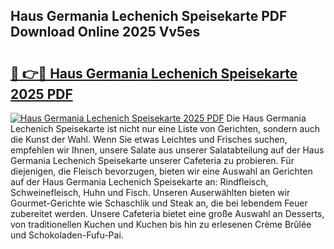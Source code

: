 ## Haus Germania Lechenich Speisekarte PDF Download Online 2025 Vv5es

# <h2><a href="http://gcb99r.nevu.top/?p=Haus+Germania+Lechenich+Speisekarte">🔗 👉🔴 Haus Germania Lechenich Speisekarte 2025 PDF</a></h2>

[![Haus Germania Lechenich Speisekarte 2025 PDF](https://i.imgur.com/dBaPXMq.png)](http://gcb99r.nevu.top/?p=Haus+Germania+Lechenich+Speisekarte)
Die Haus Germania Lechenich Speisekarte ist nicht nur eine Liste von Gerichten, sondern auch die Kunst der Wahl. Wenn Sie etwas Leichtes und Frisches suchen, empfehlen wir Ihnen, unsere Salate aus unserer Salatabteilung auf der Haus Germania Lechenich Speisekarte unserer Cafeteria zu probieren. Für diejenigen, die Fleisch bevorzugen, bieten wir eine Auswahl an Gerichten auf der Haus Germania Lechenich Speisekarte an: Rindfleisch, Schweinefleisch, Huhn und Fisch. Unseren Auserwählten bieten wir Gourmet-Gerichte wie Schaschlik und Steak an, die bei lebendem Feuer zubereitet werden. Unsere Cafeteria bietet eine große Auswahl an Desserts, von traditionellen Kuchen und Kuchen bis hin zu erlesenen Crème Brûlée und Schokoladen-Fufu-Pai.
